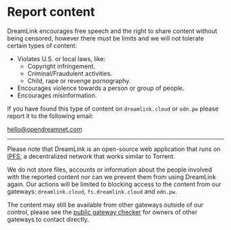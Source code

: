 # Report content

DreamLink encourages free speech and the right to share content without being censored, however there must be limits and we will not tolerate certain types of content:

- Violates U.S. or local laws, like:
  - Copyright infringement.
  - Criminal/Fraudulent activities.
  - Child, rape or revenge pornography.
- Encourages violence towards a person or group of people.
- Encourages misinformation.

If you have found this type of content on `dreamlink.cloud` or `odn.pw` please report it to the following email:

hello@opendreamnet.com

---

Please note that DreamLink is an open-source web application that runs on [IPFS](https://ipfs.io/), a decentralized network that works similar to Torrent. 

We do not store files, accounts or information about the people involved with the reported content nor can we prevent them from using DreamLink again. Our actions will be limited to blocking access to the content from our gateways:  `dreamlink.cloud`, `fs.dreamlink.cloud` and `odn.pw`.

The content may still be available from other gateways outside of our control, please see the [public gateway checker](https://ipfs.github.io/public-gateway-checker/) for owners of other gateways to contact directly.


